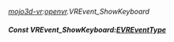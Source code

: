 _[mojo3d-vr](../../modules/mojo3d-vr/mojo3d-vr-module.md):[openvr](openvr:).VREvent\_ShowKeyboard_
##### Const VREvent\_ShowKeyboard:[EVREventType](../../modules/mojo3d-vr/openvr-evreventtype.md)
